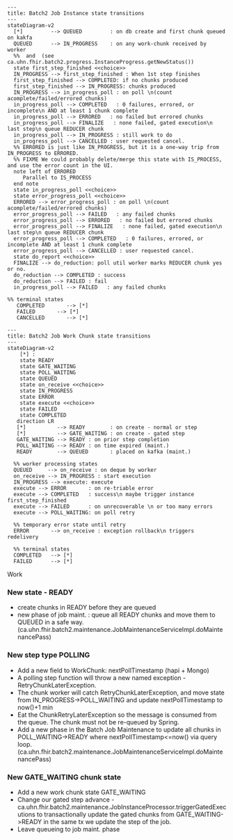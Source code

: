 
```mermaid
---
title: Batch2 Job Instance state transitions
---
stateDiagram-v2
  [*]         --> QUEUED         : on db create and first chunk queued on kakfa
  QUEUED      --> IN_PROGRESS    : on any work-chunk received by worker
  %%  and  (see ca.uhn.fhir.batch2.progress.InstanceProgress.getNewStatus())
  state first_step_finished <<choice>>
  IN_PROGRESS --> first_step_finished : When 1st step finishes
  first_step_finished --> COMPLETED: if no chunks produced
  first_step_finished --> IN_PROGRESS: chunks produced
  IN_PROGRESS --> in_progress_poll : on poll \n(count acomplete/failed/errored chunks)
  in_progress_poll --> COMPLETED   : 0 failures, errored, or incomplete\n AND at least 1 chunk complete
  in_progress_poll --> ERRORED   : no failed but errored chunks
  in_progress_poll --> FINALIZE   : none failed, gated execution\n last step\n queue REDUCER chunk
  in_progress_poll --> IN_PROGRESS : still work to do
  in_progress_poll --> CANCELLED : user requested cancel.
  %% ERRORED is just like IN_PROGRESS, but it is a one-way trip from IN_PROGRESS to ERRORED.
  %% FIXME We could probably delete/merge this state with IS_PROCESS, and use the error count in the UI.
  note left of ERRORED
     Parallel to IS_PROCESS
  end note
  state in_progress_poll <<choice>>
  state error_progress_poll <<choice>>
  ERRORED --> error_progress_poll : on poll \n(count acomplete/failed/errored chunks)
  error_progress_poll --> FAILED   : any failed chunks
  error_progress_poll --> ERRORED   : no failed but errored chunks
  error_progress_poll --> FINALIZE   : none failed, gated execution\n last step\n queue REDUCER chunk
  error_progress_poll --> COMPLETED   : 0 failures, errored, or incomplete AND at least 1 chunk complete
  error_progress_poll --> CANCELLED : user requested cancel.
  state do_report <<choice>>
  FINALIZE --> do_reduction: poll util worker marks REDUCER chunk yes or no.
  do_reduction --> COMPLETED : success
  do_reduction --> FAILED : fail
  in_progress_poll --> FAILED   : any failed chunks

%% terminal states 
   COMPLETED       --> [*]
   FAILED       --> [*]
   CANCELLED       --> [*]
```

```mermaid
---
title: Batch2 Job Work Chunk state transitions
---
stateDiagram-v2
    [*] : 
    state READY
    state GATE_WAITING
    state POLL_WAITING
    state QUEUED
    state on_receive <<choice>>
    state IN_PROGRESS
    state ERROR
    state execute <<choice>>
    state FAILED
    state COMPLETED
   direction LR
   [*]          --> READY        : on create - normal or step
   [*]          --> GATE_WAITING : on create - gated step
   GATE_WAITING --> READY : on prior step completion
   POLL_WAITING --> READY : on time expired (maint.)
   READY        --> QUEUED       : placed on kafka (maint.)
  
  %% worker processing states
  QUEUED     --> on_receive : on deque by worker
  on_receive --> IN_PROGRESS : start execution
  IN_PROGRESS --> execute: execute
  execute --> ERROR       : on re-triable error
  execute --> COMPLETED   : success\n maybe trigger instance first_step_finished
  execute --> FAILED      : on unrecoverable \n or too many errors
  execute --> POLL_WAITING: on poll retry
  
  %% temporary error state until retry
  ERROR       --> on_receive : exception rollback\n triggers redelivery
  
  %% terminal states 
  COMPLETED   --> [*]
  FAILED      --> [*]
```

Work
### New state - READY
- create chunks in READY before they are queued
- new phase of job maint. : queue all READY chunks and move them to QUEUED in a safe way. (ca.uhn.fhir.batch2.maintenance.JobMaintenanceServiceImpl.doMaintenancePass)

### New step type POLLING
- Add a new field to WorkChunk: nextPollTimestamp (hapi + Mongo)
- A polling step function will throw a new named exception - RetryChunkLaterException.
- The chunk worker will catch RetryChunkLaterException, and move state from IN_PROGRESS->POLL_WAITING 
  and update nextPollTimestamp to now()+1 min
- Eat the ChunkRetryLaterException so the message is consumed from the queue.
  The chunk must not be re-queued by Spring.
- Add a new phase in the Batch Job Maintenance to update all chunks in POLL_WAITING->READY where nextPollTimestamp<=now()
  via query loop.
  (ca.uhn.fhir.batch2.maintenance.JobMaintenanceServiceImpl.doMaintenancePass) 

### New GATE_WAITING chunk state
- Add a new work chunk state GATE_WAITING
- Change our gated step advance - ca.uhn.fhir.batch2.maintenance.JobInstanceProcessor.triggerGatedExecutions 
  to transactionally update the gated chunks from GATE_WAITING->READY in the same tx we update the step of the job.
- Leave queueing to job maint. phase
